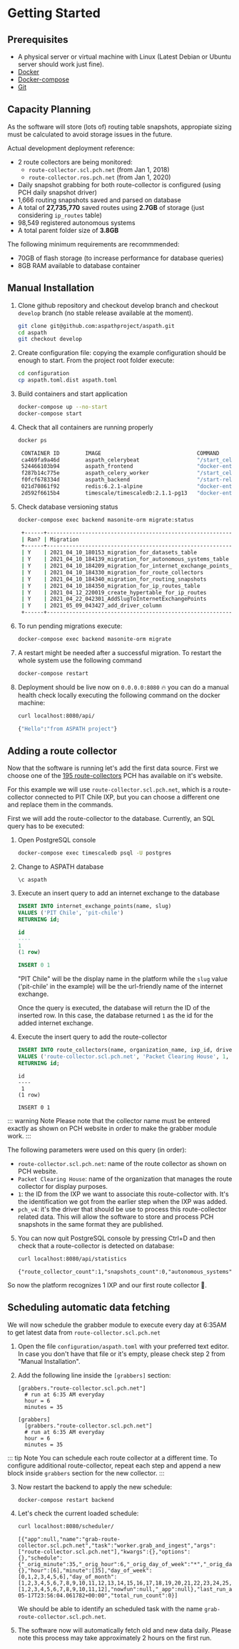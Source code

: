 # Getting Started

## Prerequisites
- A physical server or virtual machine with Linux (Latest Debian or Ubuntu server should work just fine).
- [Docker](https://docs.docker.com/engine/install/)
- [Docker-compose](https://docs.docker.com/compose/install/)
- [Git](https://git-scm.com/book/en/v2/Getting-Started-Installing-Git)

## Capacity Planning
As the software will store (lots of) routing table snapshots, appropiate sizing must be calculated to avoid storage issues in the future.

Actual development deployment reference:
- 2 route collectors are being monitored:
  -  `route-collector.scl.pch.net` (from Jan 1, 2018)
  -  `route-collector.ros.pch.net` (from Jan 1, 2020)
- Daily snapshot grabbing for both route-collector is configured (using PCH daily snapshot driver)
- 1,666 routing snapshots saved and parsed on database
- A total of **27,735,770** saved routes using **2.7GB** of storage (just considering `ip_routes` table)
- 98,549 registered autonomous systems
- A total parent folder size of **3.8GB**

The following minimum requirements are recommmended:
- 70GB of flash storage (to increase performance for database queries)
- 8GB RAM available to database container

## Manual Installation

1. Clone github repository and checkout develop branch and checkout `develop` branch (no stable release available at the moment).
   ```bash
   git clone git@github.com:aspathproject/aspath.git
   cd aspath
   git checkout develop
   ```

2. Create configuration file: copying the example configuration should be enough to start. From the project root folder execute:
   ```bash
   cd configuration
   cp aspath.toml.dist aspath.toml
   ```

3. Build containers and start application
   ```bash
   docker-compose up --no-start
   docker-compose start
   ```

4. Check that all containers are running properly
   
   <CodeGroup>
   <CodeGroupItem title="Command" active>

   ```bash
   docker ps
   ```
   </CodeGroupItem>

   <CodeGroupItem title="Expected Output">

   ```bash
    CONTAINER ID        IMAGE                              COMMAND                  CREATED             STATUS              PORTS                    NAMES
    ca469fa9a46d        aspath_celerybeat                  "/start_celerybeat.sh"   8 hours ago         Up 8 hours          80/tcp                   aspath_celerybeat_1
    524466103b94        aspath_frontend                    "docker-entrypoint.s…"   8 hours ago         Up 8 hours          0.0.0.0:8080->8080/tcp   aspath_frontend_1
    f287b14c775e        aspath_celery_worker               "/start_celery.sh"       8 hours ago         Up 8 hours          80/tcp                   aspath_celery_worker_1
    f0fcf678334d        aspath_backend                     "/start-reload.sh"       8 hours ago         Up 8 hours          0.0.0.0:8000->80/tcp     aspath_backend_1
    021d70861f92        redis:6.2.1-alpine                 "docker-entrypoint.s…"   9 hours ago         Up 8 hours          6379/tcp                 aspath_redis_1
    2d592f6615b4        timescale/timescaledb:2.1.1-pg13   "docker-entrypoint.s…"   9 hours ago         Up 8 hours          0.0.0.0:5431->5432/tcp   aspath_timescaledb_1
   ```
   </CodeGroupItem>
   </CodeGroup>

5. Check database versioning status

   <CodeGroup>
   <CodeGroupItem title="Command" active>

   ```bash
   docker-compose exec backend masonite-orm migrate:status
   ```
   </CodeGroupItem>

   <CodeGroupItem title="Expected Output">

   ```bash
    +------+----------------------------------------------------------------+
    | Ran? | Migration                                                      |
    +------+----------------------------------------------------------------+
    | Y    | 2021_04_10_180153_migration_for_datasets_table                 |
    | Y    | 2021_04_10_184139_migration_for_autonomous_systems_table       |
    | Y    | 2021_04_10_184209_migration_for_internet_exchange_points_table |
    | Y    | 2021_04_10_184330_migration_for_route_collectors               |
    | Y    | 2021_04_10_184340_migration_for_routing_snapshots              |
    | Y    | 2021_04_10_184350_migration_for_ip_routes_table                |
    | Y    | 2021_04_12_220019_create_hypertable_for_ip_routes              |
    | Y    | 2021_04_22_042301_AddSlugToInternetExchangePoints              |
    | Y    | 2021_05_09_043427_add_driver_column                            |
    +------+----------------------------------------------------------------+
   ```
   </CodeGroupItem>
   </CodeGroup>

6. To run pending migrations execute:
   ```bash
   docker-compose exec backend masonite-orm migrate
   ```

7. A restart might be needed after a successful migration. To restart the whole system use the following command
   ```bash
   docker-compose restart
   ```

8. Deployment should be live now on `0.0.0.0:8080` 🔥 you can do a manual health check locally executing the following command on the docker machine:

   <CodeGroup>
   <CodeGroupItem title="Command" active>

   ```bash
   curl localhost:8080/api/
   ```
   </CodeGroupItem>

   <CodeGroupItem title="Expected Output">

   ```bash
   {"Hello":"from ASPATH project"}
   ```
   </CodeGroupItem>
   </CodeGroup>

## Adding a route collector

Now that the software is running let's add the first data source. First we choose one of the [195 route-collectors](https://www.pch.net/resources/Routing_Data/IPv4_daily_snapshots/2021/05/) PCH has available on it's website. 

For this example we will use `route-collector.scl.pch.net`, which is a route-collector connected to PIT Chile IXP, but you can choose a different one and replace them in the commands.

First we will add the route-collector to the database. Currently, an SQL query has to be executed:

1. Open PostgreSQL console
   ```bash
   docker-compose exec timescaledb psql -U postgres
   ```

2. Change to ASPATH database
   ```
   \c aspath
   ```

3. Execute an insert query to add an internet exchange to the database

   <CodeGroup>
   <CodeGroupItem title="Command" active>

   ```sql
   INSERT INTO internet_exchange_points(name, slug) 
   VALUES ('PIT Chile', 'pit-chile')
   RETURNING id;
   ```  
   </CodeGroupItem>

   <CodeGroupItem title="Expected Output">

   ```sql
   id
   ----
   1
   (1 row)
   
   INSERT 0 1
   ```
   </CodeGroupItem>
   </CodeGroup>

   "PIT Chile" will be the display name in the platform while the `slug` value ('pit-chile' in the example) will be the url-friendly name of the internet exchange.

   Once the query is executed, the database will return the ID of the inserted row. In this case, the database returned `1` as the id for the added internet exchange.

4. Execute the insert query to add the route-collector

   <CodeGroup>
   <CodeGroupItem title="Command" active>

   ```sql
   INSERT INTO route_collectors(name, organization_name, ixp_id, driver)
   VALUES ('route-collector.scl.pch.net', 'Packet Clearing House', 1, 'pch_v4')
   RETURNING id;
   ```
   </CodeGroupItem>

   <CodeGroupItem title="Expected Output">

   ```
   id
   ----
    1
   (1 row)

   INSERT 0 1
   ```
   </CodeGroupItem>
   </CodeGroup>

::: warning Note
Please note that the collector name must be entered exactly as shown on PCH website in order to make the grabber module work. 
:::

The following parameters were used on this query (in order):
- `route-collector.scl.pch.net`: name of the route collector as shown on PCH website.
- `Packet Clearing House`: name of the organization that manages the route collector for display purposes.
- `1`: the ID from the IXP we want to associate this route-collector with. It's the identification we got from the earlier step when the IXP was added.
- `pch_v4`: it's the driver that should be use to process this route-collector related data. This will allow the software to store and process PCH snapshots in the same format they are published.

5. You can now quit PostgreSQL console by pressing Ctrl+D and then check that a route-collector is detected on database:
   
   <CodeGroup>
   <CodeGroupItem title="Command" active>

   ```bash
   curl localhost:8080/api/statistics
   ```
   </CodeGroupItem>

   <CodeGroupItem title="Expected Output">

   ```
   {"route_collector_count":1,"snapshots_count":0,"autonomous_systems":0,"ixp_count":1}
   ```
   </CodeGroupItem>
   </CodeGroup>

So now the platform recognizes 1 IXP and our first route collector 🙌.

## Scheduling automatic data fetching
We will now schedule the grabber module to execute every day at 6:35AM to get latest data from `route-collector.scl.pch.net`

1. Open the file `configuration/aspath.toml` with your preferred text editor. In case you don't have that file or it's empty, please check step 2 from "Manual Installation".

2. Add the following line inside the `[grabbers]` section:

   <CodeGroup>
   <CodeGroupItem title="Add" active>

   ```
   [grabbers."route-collector.scl.pch.net"]
     # run at 6:35 AM everyday
     hour = 6
     minutes = 35

   ```
   </CodeGroupItem>

   <CodeGroupItem title="Expected final content">

   ```
   [grabbers]
     [grabbers."route-collector.scl.pch.net"]
     # run at 6:35 AM everyday
     hour = 6
     minutes = 35
   ```
   </CodeGroupItem>
   </CodeGroup>

::: tip Note
You can schedule each route collector at a different time. To configure additional route-collector, repeat each step and append a new block inside `grabbers` section for the new collector.
:::

3. Now restart the backend to apply the new schedule:
   ```bash
   docker-compose restart backend
   ```

4. Let's check the current loaded schedule:
   
   <CodeGroup>
   <CodeGroupItem title="Command" active>

   ```bash
   curl localhost:8080/scheduler/
   ```
   </CodeGroupItem>

   <CodeGroupItem title="Expected Output">

   ```
   [{"app":null,"name":"grab-route-collector.scl.pch.net","task":"worker.grab_and_ingest","args":["route-collector.scl.pch.net"],"kwargs":{},"options":{},"schedule":{"_orig_minute":35,"_orig_hour":6,"_orig_day_of_week":"*","_orig_day_of_month":"*","_orig_month_of_year":"*","_orig_kwargs":{},"hour":[6],"minute":[35],"day_of_week":[0,1,2,3,4,5,6],"day_of_month":[1,2,3,4,5,6,7,8,9,10,11,12,13,14,15,16,17,18,19,20,21,22,23,24,25,26,27,28,29,30,31],"month_of_year":[1,2,3,4,5,6,7,8,9,10,11,12],"nowfun":null,"_app":null},"last_run_at":"2021-05-17T23:56:04.061782+00:00","total_run_count":0}]
   ```
   </CodeGroupItem>
   </CodeGroup>

   We should be able to identify an scheduled task with the name `grab-route-collector.scl.pch.net`.

5. The software now will automatically fetch old and new data daily. Please note this process may take approximately 2 hours on the first run.
